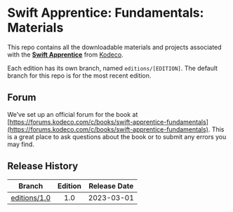 # Swift Apprentice: Fundamentals: Materials

This repo contains all the downloadable materials and projects associated with the **[Swift Apprentice](https://www.kodeco.com/books/swift-apprentice-fundamentals)** from [Kodeco](https://www.kodeco.com).

Each edition has its own branch, named `editions/[EDITION]`. The default branch for this repo is for the most recent edition.

## Forum

We’ve set up an official forum for the book at [https://forums.kodeco.com/c/books/swift-apprentice-fundamentals](https://forums.kodeco.com/c/books/swift-apprentice-fundamentals). This is a great place to ask questions about the book or to submit any errors you may find.

## Release History

| Branch                                                                          | Edition | Release Date |
| ------------------------------------------------------------------------------- |:-------:|:------------:|
| [editions/1.0](https://github.com/kodecocodes/saf-materials/tree/editions/5.0) | 1.0     | 2023-03-01   |
